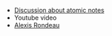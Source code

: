 - [Discussion about atomic notes](https://forum.obsidian.md/t/debating-the-usefulness-of-atomic-notes-a-novel-pragmatic-obsidian-based-approach-to-pkm-strategies/38077)
- Youtube video
- [Alexis Rondeau](https://publish.obsidian.md/alexisrondeau/Atomic+notes)